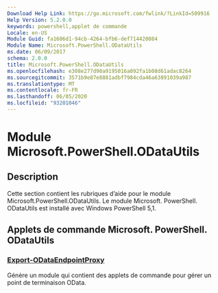 ```yaml
---
Download Help Link: https://go.microsoft.com/fwlink/?LinkId=509916
Help Version: 5.2.0.0
keywords: powershell,applet de commande
Locale: en-US
Module Guid: fa1606d1-94cb-4264-bfb6-def714420084
Module Name: Microsoft.PowerShell.ODataUtils
ms.date: 06/09/2017
schema: 2.0.0
title: Microsoft.PowerShell.ODataUtils
ms.openlocfilehash: e308e277d90a9195016a092fa1b08d61adac8264
ms.sourcegitcommit: 3571b9e87e8881adbf7984cda46a63891039a987
ms.translationtype: MT
ms.contentlocale: fr-FR
ms.lasthandoff: 06/05/2020
ms.locfileid: "93201046"
---
```

# Module Microsoft.PowerShell.ODataUtils

## Description

Cette section contient les rubriques d’aide pour le module Microsoft.PowerShell.ODataUtils. Le module Microsoft. PowerShell. ODataUtils est installé avec Windows PowerShell 5,1.

## Applets de commande Microsoft. PowerShell. ODataUtils

### [Export-ODataEndpointProxy](Export-ODataEndpointProxy.md)
Génère un module qui contient des applets de commande pour gérer un point de terminaison OData.

